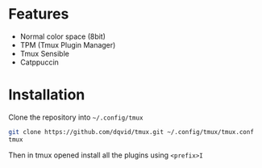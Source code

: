 # Features

- Normal color space (8bit)
- TPM (Tmux Plugin Manager)
- Tmux Sensible
- Catppuccin

# Installation

Clone the repository into `~/.config/tmux`

```bash
git clone https://github.com/dqvid/tmux.git ~/.config/tmux/tmux.conf
tmux
```

Then in tmux opened install all the plugins using `<prefix>I`
